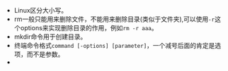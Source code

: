 * Linux区分大小写。
* rm一般只能用来删除文件，不能用来删除目录(类似于文件夹),可以使用`-r`这个options来实现删除目录的作用，例如`rm -r aaa`。
* mkdir命令用于创建目录。
* 终端命令格式`command [-options] [parameter]`，一个减号后面的肯定是选项，而不是参数。
* 